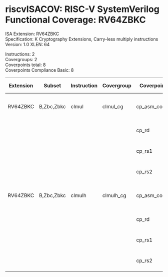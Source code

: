# riscvISACOV: RISC-V SystemVerilog Functional Coverage: RV64ZBKC

ISA Extension: RV64ZBKC  
Specification: K Cryptography Extensions, Carry-less multiply instructions  
Version:       1.0
XLEN:          64 

Instructions:  2  
Covergroups:   2  
Coverpoints total:   8  
Coverpoints Compliance Basic:  8  

| Extension | Subset | Instruction| Covergroup | Coverpoint     | Coverpoint Description | Coverpoint Level  |
| ----------| ------ | ---------- | ---------- | -------------- | ---------------------- | ----------------- |
| RV64ZBKC              |     B,Zbc,Zbkc |      clmul |    clmul_cg | cp_asm_count | Number of times instruction is executed | Compliance Basic
|                       |                |            |             |       cp_rd | RD (GPR) register assignment | Compliance Basic
|                       |                |            |             |      cp_rs1 | RS1 (GPR) register assignment | Compliance Basic
|                       |                |            |             |      cp_rs2 | RS2 (GPR) register assignment | Compliance Basic
| RV64ZBKC              |     B,Zbc,Zbkc |     clmulh |   clmulh_cg | cp_asm_count | Number of times instruction is executed | Compliance Basic
|                       |                |            |             |       cp_rd | RD (GPR) register assignment | Compliance Basic
|                       |                |            |             |      cp_rs1 | RS1 (GPR) register assignment | Compliance Basic
|                       |                |            |             |      cp_rs2 | RS2 (GPR) register assignment | Compliance Basic


